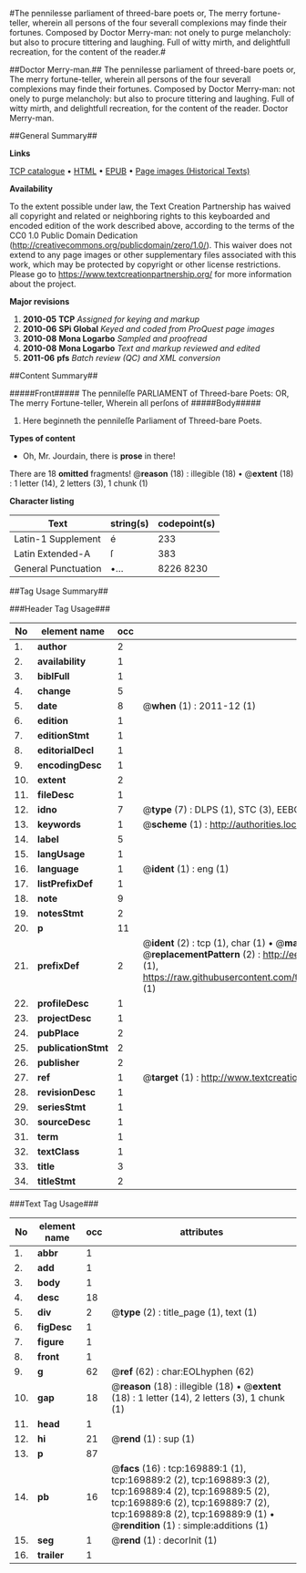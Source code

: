 #The pennilesse parliament of threed-bare poets or, The merry fortune-teller, wherein all persons of the four severall complexions may finde their fortunes. Composed by Doctor Merry-man: not onely to purge melancholy: but also to procure tittering and laughing. Full of witty mirth, and delightfull recreation, for the content of the reader.#

##Doctor Merry-man.##
The pennilesse parliament of threed-bare poets or, The merry fortune-teller, wherein all persons of the four severall complexions may finde their fortunes. Composed by Doctor Merry-man: not onely to purge melancholy: but also to procure tittering and laughing. Full of witty mirth, and delightfull recreation, for the content of the reader.
Doctor Merry-man.

##General Summary##

**Links**

[TCP catalogue](http://www.ota.ox.ac.uk/tcp/)  • 
[HTML](http://tei.it.ox.ac.uk/tcp/Texts-HTML/free/A90/A90431.html)  • 
[EPUB](http://tei.it.ox.ac.uk/tcp/Texts-EPUB/free/A90/A90431.epub) • 
[Page images (Historical Texts)](https://historicaltexts.jisc.ac.uk/eebo-99868241e)

**Availability**

To the extent possible under law, the Text Creation Partnership has waived all copyright and related or neighboring rights to this keyboarded and encoded edition of the work described above, according to the terms of the CC0 1.0 Public Domain Dedication (http://creativecommons.org/publicdomain/zero/1.0/). This waiver does not extend to any page images or other supplementary files associated with this work, which may be protected by copyright or other license restrictions. Please go to https://www.textcreationpartnership.org/ for more information about the project.

**Major revisions**

1. __2010-05__ __TCP__ *Assigned for keying and markup*
1. __2010-06__ __SPi Global__ *Keyed and coded from ProQuest page images*
1. __2010-08__ __Mona Logarbo__ *Sampled and proofread*
1. __2010-08__ __Mona Logarbo__ *Text and markup reviewed and edited*
1. __2011-06__ __pfs__ *Batch review (QC) and XML conversion*

##Content Summary##

#####Front#####
The pennileſſe PARLIAMENT of Threed-bare Poets: OR, The merry Fortune-teller, Wherein all perſons of
#####Body#####

1. Here beginneth the pennileſſe Parliament of Threed-bare Poets.

**Types of content**

  * Oh, Mr. Jourdain, there is **prose** in there!

There are 18 **omitted** fragments! 
 @__reason__ (18) : illegible (18)  •  @__extent__ (18) : 1 letter (14), 2 letters (3), 1 chunk (1)

**Character listing**


|Text|string(s)|codepoint(s)|
|---|---|---|
|Latin-1 Supplement|é|233|
|Latin Extended-A|ſ|383|
|General Punctuation|•…|8226 8230|

##Tag Usage Summary##

###Header Tag Usage###

|No|element name|occ|attributes|
|---|---|---|---|
|1.|__author__|2||
|2.|__availability__|1||
|3.|__biblFull__|1||
|4.|__change__|5||
|5.|__date__|8| @__when__ (1) : 2011-12 (1)|
|6.|__edition__|1||
|7.|__editionStmt__|1||
|8.|__editorialDecl__|1||
|9.|__encodingDesc__|1||
|10.|__extent__|2||
|11.|__fileDesc__|1||
|12.|__idno__|7| @__type__ (7) : DLPS (1), STC (3), EEBO-CITATION (1), PROQUEST (1), VID (1)|
|13.|__keywords__|1| @__scheme__ (1) : http://authorities.loc.gov/ (1)|
|14.|__label__|5||
|15.|__langUsage__|1||
|16.|__language__|1| @__ident__ (1) : eng (1)|
|17.|__listPrefixDef__|1||
|18.|__note__|9||
|19.|__notesStmt__|2||
|20.|__p__|11||
|21.|__prefixDef__|2| @__ident__ (2) : tcp (1), char (1)  •  @__matchPattern__ (2) : ([0-9\-]+):([0-9IVX]+) (1), (.+) (1)  •  @__replacementPattern__ (2) : http://eebo.chadwyck.com/downloadtiff?vid=$1&page=$2 (1), https://raw.githubusercontent.com/textcreationpartnership/Texts/master/tcpchars.xml#$1 (1)|
|22.|__profileDesc__|1||
|23.|__projectDesc__|1||
|24.|__pubPlace__|2||
|25.|__publicationStmt__|2||
|26.|__publisher__|2||
|27.|__ref__|1| @__target__ (1) : http://www.textcreationpartnership.org/docs/. (1)|
|28.|__revisionDesc__|1||
|29.|__seriesStmt__|1||
|30.|__sourceDesc__|1||
|31.|__term__|1||
|32.|__textClass__|1||
|33.|__title__|3||
|34.|__titleStmt__|2||


###Text Tag Usage###

|No|element name|occ|attributes|
|---|---|---|---|
|1.|__abbr__|1||
|2.|__add__|1||
|3.|__body__|1||
|4.|__desc__|18||
|5.|__div__|2| @__type__ (2) : title_page (1), text (1)|
|6.|__figDesc__|1||
|7.|__figure__|1||
|8.|__front__|1||
|9.|__g__|62| @__ref__ (62) : char:EOLhyphen (62)|
|10.|__gap__|18| @__reason__ (18) : illegible (18)  •  @__extent__ (18) : 1 letter (14), 2 letters (3), 1 chunk (1)|
|11.|__head__|1||
|12.|__hi__|21| @__rend__ (1) : sup (1)|
|13.|__p__|87||
|14.|__pb__|16| @__facs__ (16) : tcp:169889:1 (1), tcp:169889:2 (2), tcp:169889:3 (2), tcp:169889:4 (2), tcp:169889:5 (2), tcp:169889:6 (2), tcp:169889:7 (2), tcp:169889:8 (2), tcp:169889:9 (1)  •  @__rendition__ (1) : simple:additions (1)|
|15.|__seg__|1| @__rend__ (1) : decorInit (1)|
|16.|__trailer__|1||
